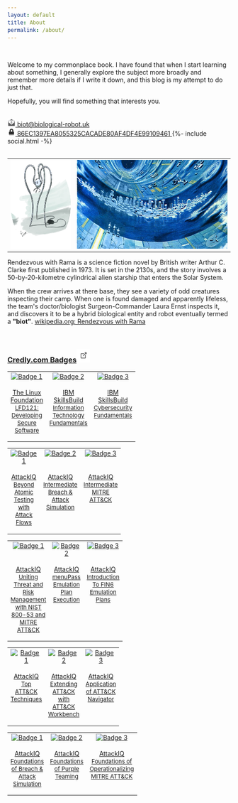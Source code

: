 ```yaml
---
layout: default
title: About
permalink: /about/
---
```


<br>

Welcome to my commonplace book. I have found that when I start learning about something, I generally explore the subject more broadly and remember more details if I write it down, and this blog is my attempt to do just that. 

Hopefully, you will find something that interests you. 

<br>

<div class="social-links">
    <a href="mailto: biot@biological-robot.uk">
        <img src="/assets/images/email-Icon.png" alt="email icon" style="width:18px;height:18px;"> 
        biot@biological-robot.uk
    </a>
    <br>
    <a href="/biot@biological-robot.uk_public.asc">
        <img src="/assets/images/padlock-icon.png" alt="padlock icon" style="width:18px;height:18px;"> 
        86EC1397EA8055325CACADE80AF4DF4E99109461
    </a>
    {%- include social.html -%}
</div>

<br>

 <table width="300" cellspacing="0" cellpadding="0">
  <tr style="vertical-align:top">
    <td>
        <img src="/assets/images/biot_profile_picture_ellipse.png" alt="biot icon" style="width:200px;height:200px;">     
    </td>
    <td>
        <img src="/assets/images/rendezvous_with_rama-arthur_c_clarke-art_work_cropped.jpg" alt="biot icon" style="width:500px;height:200px;">     
    </td>
  </tr>
</table> 
Rendezvous with Rama is a science fiction novel by British writer Arthur C. Clarke first published in 1973. It is set in the 2130s, and the story involves a 50-by-20-kilometre cylindrical alien starship that enters the Solar System. 

When the crew arrives at there base, they see a variety of odd creatures inspecting their camp. When one is found damaged and apparently lifeless, the team's doctor/biologist Surgeon-Commander Laura Ernst inspects it, and discovers it to be a hybrid biological entity and robot eventually termed a <b>"biot"</b>. <a href="https://en.wikipedia.org/wiki/Rendezvous_with_Rama" target="_blank">wikipedia.org: Rendezvous with Rama</a>

<br>

<h3><a href="https://www.credly.com/users/biological-robot/badges?sort=-state_updated_at&page=1" target="_blank">Credly.com Badges<img src="/assets/images/external-link-icon.jpeg" style="width:30px;height:30px;">
</a></h3>

<table width="330" cellspacing="0" cellpadding="0">
  <tr style="vertical-align:top">
    <td width="60" style="text-align: center;">
        <a href="https://www.credly.com/badges/7f887f39-b9ab-4179-8983-4672dc0314f6" target="_blank">
        <img src="https://images.credly.com/size/110x110/images/5a16ec87-6eb4-4c6e-8843-60b6e8583735/image.png" alt="Badge 1" style="width:110px;height:110px;">
        </a>
    </td>
    <td width="60" style="text-align: center;">
        <a href="https://www.credly.com/badges/4153aa05-5945-4f5b-80cb-e2389ec2c118" target="_blank">
        <img src="https://images.credly.com/size/110x110/images/e807f203-a235-4c69-b9ee-f31bf015af6f/image.png" alt="Badge 2" style="width:110px;height:110px;">
        </a>
    </td>
    <td width="60" style="text-align: center;">
        <a href="https://www.credly.com/badges/786b2cf4-df63-4db1-8435-c2bed47d72da" target="_blank">
        <img src="https://images.credly.com/size/110x110/images/50b96632-6cbb-40b7-ac0e-b83f49ff7f94/image.png" alt="Badge 3" style="width:110px;height:110px;">
        </a>
    </td>
  </tr>
  <tr style="vertical-align:top">
    <td width="60" style="text-align: center;">
        <a href="https://www.credly.com/badges/7f887f39-b9ab-4179-8983-4672dc0314f6" target="_blank">
        <p>The Linux Foundation <br> <font size="-1">LFD121: Developing Secure Software</font></p>
        </a>
    </td>
    <td width="60" style="text-align: center;">
        <a href="https://www.credly.com/badges/4153aa05-5945-4f5b-80cb-e2389ec2c118" target="_blank">
        <p>IBM SkillsBuild <br> <font size="-1">Information Technology Fundamentals</font></p>
        </a>
    </td>
    <td width="60" style="text-align: center;">
        <a href="https://www.credly.com/badges/786b2cf4-df63-4db1-8435-c2bed47d72da" target="_blank">
        <p>IBM SkillsBuild <br> <font size="-1">Cybersecurity Fundamentals</font></p>
        </a>
    </td>
  </tr>
</table> 

<table width="300" cellspacing="0" cellpadding="0">
  <tr style="vertical-align:top">
    <td width="60" style="text-align: center;">
        <a href="https://www.credly.com/badges/33363a59-f830-498e-a40f-716e5bea3130" target="_blank">
        <img src="https://images.credly.com/size/110x110/images/8e228e0c-167c-499b-8d8b-39f23d8d1789/Beyond_Atomic_Testing_with_Attack_Flows.png" alt="Badge 1" style="width:110px;height:110px;">
        </a>
    </td>
    <td width="60" style="text-align: center;">
        <a href="https://www.credly.com/badges/113d5eb3-5e94-4be3-9a3f-4180cbb4e1b3" target="_blank">
        <img src="https://images.credly.com/size/110x110/images/3ab93b21-1bff-4b9b-97a1-31adf0839db7/Intermediate_BAS_Badge.png" alt="Badge 2" style="width:110px;height:110px;">
        </a>
    </td>
    <td width="60" style="text-align: center;">
        <a href="https://www.credly.com/badges/900dcf62-a594-4dc0-917b-d476bdda2e6a" target="_blank">
        <img src="https://images.credly.com/size/110x110/images/763243f1-2f82-4183-9a1f-3765d04a0a37/Intermediate_MITRE_ATT_CK.png" alt="Badge 3" style="width:110px;height:110px;">
        </a>
    </td>
  </tr>
  <tr style="vertical-align:top">
    <td width="60" style="text-align: center;">
        <a href="https://www.credly.com/badges/33363a59-f830-498e-a40f-716e5bea3130" target="_blank">
        <p>AttackIQ <br> <font size="-1">Beyond Atomic Testing with Attack Flows</font></p>
        </a>
    </td>
    <td width="60" style="text-align: center;">
        <a href="https://www.credly.com/badges/113d5eb3-5e94-4be3-9a3f-4180cbb4e1b3" target="_blank">
        <p>AttackIQ <br> <font size="-1">Intermediate Breach &amp; Attack Simulation</font></p>
        </a>
    </td>
    <td width="60" style="text-align: center;">
        <a href="https://www.credly.com/badges/900dcf62-a594-4dc0-917b-d476bdda2e6a" target="_blank">
        <p>AttackIQ <br> <font size="-1">Intermediate MITRE ATT&amp;CK</font></p>
        </a>
    </td>
  </tr>
</table> 

<table width="300" cellspacing="0" cellpadding="0">
  <tr style="vertical-align:top">
    <td width="60" style="text-align: center;">
        <a href="https://www.credly.com/badges/ab68fc2d-cfa3-45ec-ae00-d0ce6612706d" target="_blank">
        <img src="https://images.credly.com/size/110x110/images/9a43c986-8bd5-4d23-8e46-37baf370710a/NIST_Badge.png" alt="Badge 1" style="width:110px;height:110px;">
        </a>
    </td>
    <td width="60" style="text-align: center;">
        <a href="https://www.credly.com/badges/fb13aeae-f125-4298-8e2f-c8ee7d576f19" target="_blank">
        <img src="https://images.credly.com/size/110x110/images/ae41f1b0-c9c4-40bc-b625-4b693a7c60c3/menuPass_Emulation_Plan_Execution.png" alt="Badge 2" style="width:110px;height:110px;">
        </a>
    </td>
    <td width="60" style="text-align: center;">
        <a href="https://www.credly.com/badges/5964869d-b8cf-4bc9-aae3-bd382d30b616" target="_blank">
        <img src="https://images.credly.com/size/110x110/images/a58c2256-25de-48c7-a5d5-fd7fc4bf8566/Intro_to_FIN6_Badge.png" alt="Badge 3" style="width:110px;height:110px;">
        </a>
    </td>
  </tr>
  <tr style="vertical-align:top">
    <td width="60" style="text-align: center;">
        <a href="https://www.credly.com/badges/ab68fc2d-cfa3-45ec-ae00-d0ce6612706d" target="_blank">
        <p>AttackIQ <br> <font size="-1">Uniting Threat and Risk Management with NIST 800-53 and MITRE ATT&amp;CK</font></p>
        </a>
    </td>
    <td width="60" style="text-align: center;">
        <a href="https://www.credly.com/badges/fb13aeae-f125-4298-8e2f-c8ee7d576f19" target="_blank">
        <p>AttackIQ <br> <font size="-1">menuPass Emulation Plan Execution</font></p>
        </a>
    </td>
    <td width="60" style="text-align: center;">
        <a href="https://www.credly.com/badges/5964869d-b8cf-4bc9-aae3-bd382d30b616" target="_blank">
        <p>AttackIQ <br> <font size="-1">Introduction To FIN6 Emulation Plans</font></p>
        </a>
    </td>
  </tr>
</table> 

<table width="300" cellspacing="0" cellpadding="0">
  <tr style="vertical-align:top">
    <td width="60" style="text-align: center;">
        <a href="https://www.credly.com/badges/b25b6ff0-eb2e-43a1-9ffa-fb9ffcc459fb" target="_blank">
        <img src="https://images.credly.com/size/110x110/images/de20214a-9510-4822-8505-29d4c9dbb592/image.png" alt="Badge 1" style="width:110px;height:110px;">
        </a>
    </td>
    <td width="60" style="text-align: center;">
        <a href="https://www.credly.com/badges/2512971e-5de6-4976-86ef-f392b8b86116" target="_blank">
        <img src="https://images.credly.com/size/110x110/images/0518a655-5bfa-4882-8107-29711d31a837/Extending_ATT_CK_with_ATT_CK_Workbench.png" alt="Badge 2" style="width:110px;height:110px;">
        </a>
    </td>
    <td width="60" style="text-align: center;">
        <a href="https://www.credly.com/badges/933195b8-92d7-41be-b0a7-f8a567588e02" target="_blank">
        <img src="https://images.credly.com/size/110x110/images/80cb5a3f-6316-4a8d-94f4-ecad8a0bc9eb/Application_of_ATT_CK_Navigator_Badge__1_.png" alt="Badge 3" style="width:110px;height:110px;">
        </a>
    </td>
  </tr>
  <tr style="vertical-align:top">
    <td width="60" style="text-align: center;">
        <a href="https://www.credly.com/badges/b25b6ff0-eb2e-43a1-9ffa-fb9ffcc459fb" target="_blank">
        <p>AttackIQ <br> <font size="-1">Top ATT&amp;CK Techniques</font></p>
        </a>
    </td>
    <td width="60" style="text-align: center;">
        <a href="https://www.credly.com/badges/2512971e-5de6-4976-86ef-f392b8b86116" target="_blank">
        <p>AttackIQ <br> <font size="-1">Extending ATT&amp;CK with ATT&amp;CK Workbench</font></p>
        </a>
    </td>
    <td width="60" style="text-align: center;">
        <a href="https://www.credly.com/badges/933195b8-92d7-41be-b0a7-f8a567588e02" target="_blank">
        <p>AttackIQ <br> <font size="-1">Application of ATT&amp;CK Navigator</font></p>
        </a>
    </td>
  </tr>
</table> 

<table width="300" cellspacing="0" cellpadding="0">
  <tr style="vertical-align:top">
    <td width="60" style="text-align: center;">
        <a href="https://www.credly.com/badges/659dac80-737e-4d94-9d98-6084c777a8f0" target="_blank">
        <img src="https://images.credly.com/size/110x110/images/af2c22ad-233c-481c-bab9-e7cbc1596e71/Foundations_of_BAS_Badge.png" alt="Badge 1" style="width:110px;height:110px;">
        </a>
    </td>
    <td width="60" style="text-align: center;">
        <a href="https://www.credly.com/badges/fa2e7918-7b12-4370-bda3-7d52b49987eb" target="_blank">
        <img src="https://images.credly.com/size/110x110/images/ae9d6f85-418e-45d1-b0fc-4f44fc6708f3/Foundations_of_Purple_Teaming_Badge.png" alt="Badge 2" style="width:110px;height:110px;">
        </a>
    </td>
    <td width="60" style="text-align: center;">
        <a href="https://www.credly.com/badges/f394966b-58a9-4e90-b126-8bdb96ba0e2e" target="_blank">
        <img src="https://images.credly.com/size/110x110/images/466bf45d-c48d-46c3-a613-fd950d1dd9f9/Foundations_of_MITRE_ATT_CK_Badge.png" alt="Badge 3" style="width:110px;height:110px;">
        </a>
    </td>
  </tr>
  <tr style="vertical-align:top">
    <td width="60" style="text-align: center;">
        <a href="https://www.credly.com/badges/659dac80-737e-4d94-9d98-6084c777a8f0" target="_blank">
        <p>AttackIQ <br> <font size="-1">Foundations of Breach &amp; Attack Simulation</font></p>
        </a>
    </td>
    <td width="60" style="text-align: center;">
        <a href="https://www.credly.com/badges/fa2e7918-7b12-4370-bda3-7d52b49987eb" target="_blank">
        <p>AttackIQ <br> <font size="-1">Foundations of Purple Teaming</font></p>
        </a>
    </td>
    <td width="60" style="text-align: center;">
        <a href="https://www.credly.com/badges/f394966b-58a9-4e90-b126-8bdb96ba0e2e" target="_blank">
        <p>AttackIQ <br> <font size="-1">Foundations of Operationalizing MITRE ATT&amp;CK</font></p>
        </a>
    </td>
  </tr>
</table> 

<br><br>


<br><br>


